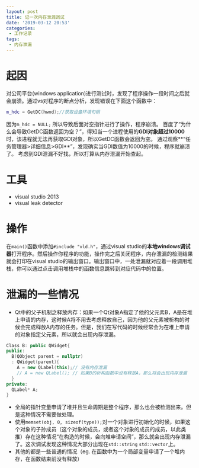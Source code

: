 ```yaml
---
layout: post
title: 记一次内存泄漏调试
date: '2019-03-12 20:53'
categories: 
 - 工作记录
tags: 
 - 内存泄漏
---
```


# 起因

对公司平台(windows application)进行测试时，发现了程序操作一段时间之后就会崩溃。通过vs对程序的断点分析，发现错误在下面这个函数中：

```cpp
m_hdc = GetDC(hwnd);//获取设备环境句柄
```

因为`m_hdc = NULL;` 所以导致后面对空指针进行了操作，程序崩溃。
百度了“为什么会导致GetDC函数返回为空？”，得知当一个进程使用的**GDI对象超过10000**时，该进程就无法再获取GDI对象，所以GetDC函数会返回为空。
通过观察**“任务管理器>详细信息>GDI**”，发现确实当GDI数值为10000的时候，程序就崩溃了。
考虑到GDI泄漏不好找，所以打算从内存泄漏开始查起。

# 工具

- visual studio 2013
- visual leak detector

# 操作

在`main()`函数中添加`#include "vld.h"`，通过visual studio的**本地windows调试器**打开程序。然后操作你程序的功能，操作完之后关闭程序，内存泄漏的检测结果就会打印在visual studio的输出窗口。输出窗口中，一处泄漏就对应着一段调用堆栈，你可以通过点击调用堆栈中的函数信息跳转到对应代码中的位置。

# 泄漏的一些情况

- Qt中的父子机制之释放内存：如果一个Qt对象A指定了他的父元素B，A是在堆上申请的内存，这时候A将不用去考虑释放自己，因为他的父元素被析构的时候会完成释放A内存的任务。但是，我们在写代码的时候经常会为在堆上申请的对象指定父元素，所以就会出现内存泄漏。

```cpp
Class B: public QWidget{
public:
  B(QObject parent = nullptr)
  : QWidget(parent){
    A = new QLabel(this);// 没有内存泄漏
    // A = new QLabel(); // 如果B的析构函数中没有释放A，那么将会出现内存泄漏
  }
private:
  QLabel* A;
}
```

- 全局的指针变量申请了堆并且生命周期是整个程序，那么也会被检测出来。但是这种情况不需要做处理。
- 使用`memset(obj, 0, sizeof(type));`对一个对象进行初始化的时候，如果这个对象的子孙成员（这个对象的成员，或者这个对象的成员的成员，以此类推）存在这种情况“在构造的时候，会向堆申请空间”，那么就会出现内存泄漏了。这次调试发现这种情况大部分出现在`std::string` `std::vector`上。
- 其他的都是一些普通的情况（eg. 在函数中为一个局部变量申请了一个堆内存，在函数结束前没有释放）
